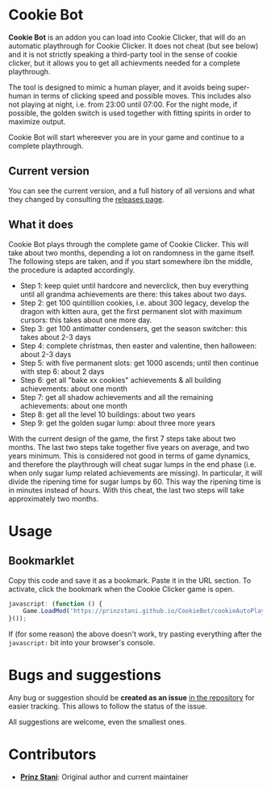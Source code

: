 # Cookie Bot
**Cookie Bot** is an addon you can load  into Cookie Clicker, that will do an automatic playthrough for Cookie Clicker. It does not cheat (but see below) and it is not strictly speaking a third-party tool in the sense of cookie clicker, but it allows you to get all achievments needed for a complete playthrough.

The tool is designed to mimic a human player, and it avoids being super-human in terms of clicking speed and possible moves. This includes also not playing at night, i.e. from 23:00 until 07:00. For the night mode, if possible, the golden switch is used together with fitting spirits in order to maximize output.

Cookie Bot will start whereever you are in your game and continue to a complete playthrough.

## Current version

You can see the current version, and a full history of all versions and what they changed by consulting the [releases page](https://github.com/prinzstani/CookieBot/releases).

## What it does

Cookie Bot plays through the complete game of Cookie Clicker. This will take about two months, depending a lot on randomness in the game itself. The following steps are taken, and if you start somewhere ibn the middle, the procedure is adapted accordingly.

* Step 1: keep quiet until hardcore and neverclick, then buy everything until all grandma achievements are there: this takes about two days.
* Step 2: get 100 quintillion cookies, i.e. about 300 legacy, develop the dragon with kitten aura, get the first permanent slot with maximum cursors: this takes about one more day.
* Step 3: get 100 antimatter condensers, get the season switcher: this takes about 2-3 days
* Step 4: complete christmas, then easter and valentine, then halloween: about 2-3 days
* Step 5: with five permanent slots: get 1000 ascends; until then continue with step 6: about 2 days
* Step 6: get all "bake xx cookies" achievements & all building achievements: about one month
* Step 7: get all shadow achievements and all the remaining achievements: about one month
* Step 8: get all the level 10 buildings: about two years
* Step 9: get the golden sugar lump: about three more years

With the current design of the game, the first 7 steps take about two months. The last two steps take together five years on average, and two years minimum.
This is considered not good in terms of game dynamics, and therefore the playthrough will cheat sugar lumps in the end phase (i.e. when only sugar lump related achievements are missing). In particular, it will divide the ripening time for sugar lumps by 60. This way the ripening time is in minutes instead of hours. With this cheat, the last two steps will take approximately two months.

# Usage

## Bookmarklet

Copy this code and save it as a bookmark. Paste it in the URL section. To activate, click the bookmark when the Cookie Clicker game is open.

```javascript
javascript: (function () {
	Game.LoadMod('https://prinzstani.github.io/CookieBot/cookieAutoPlay.js');
}());
```

If (for some reason) the above doesn't work, try pasting everything after the <code>javascript:</code> bit into your browser's console.

# Bugs and suggestions

Any bug or suggestion should be **created as an issue** [in the repository](https://github.com/prinzstani/CookieBot) for easier tracking. This allows to follow the status of the issue.

All suggestions are welcome, even the smallest ones.

# Contributors

* **[Prinz Stani](https://github.com/prinzstani)**: Original author and current maintainer